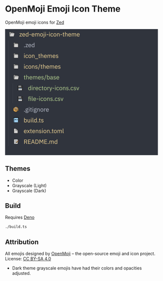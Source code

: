 # OpenMoji Emoji Icon Theme

OpenMoji emoji icons for [Zed](https://zed.dev/)

![screenshot](./docs/assets/screenshot.png)

## Themes

- Color
- Grayscale (Light)
- Grayscale (Dark)

## Build

Requires [Deno](https://deno.com/)

```bash
./build.ts
```

## Attribution

All emojis designed by [OpenMoji](https://openmoji.org/) – the open-source emoji
and icon project. License:
[CC BY-SA 4.0](https://creativecommons.org/licenses/by-sa/4.0/#)

- Dark theme grayscale emojis have had their colors and opacities adjusted.

